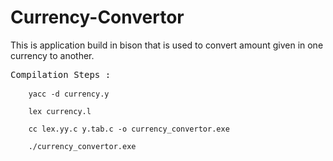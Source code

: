 # Currency-Convertor
This is application build in bison that is used to convert amount given in one currency to another.
<pre>
Compilation Steps :
    <code>
    yacc -d currency.y<br>
    lex currency.l<br>
    cc lex.yy.c y.tab.c -o currency_convertor.exe<br>
    ./currency_convertor.exe
    </code>
</pre>
